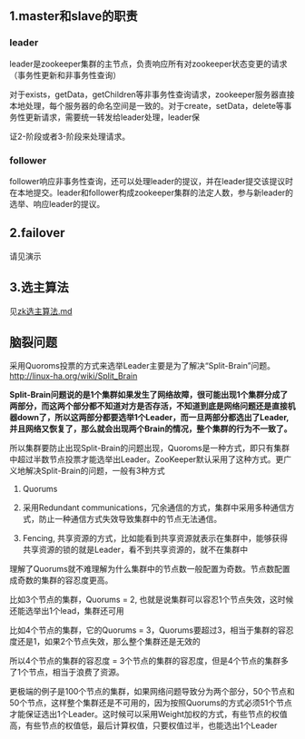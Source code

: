 ## 1.master和slave的职责

### leader

   leader是zookeeper集群的主节点，负责响应所有对zookeeper状态变更的请求（事务性更新和非事务性查询）

   对于exists，getData，getChildren等非事务性查询请求，zookeeper服务器直接本地处理，每个服务器的命名空间是一致的。对于create，setData，delete等事务性更新请求，需要统一转发给leader处理，leader保

证2-阶段或者3-阶段来处理请求。

### follower

   follower响应非事务性查询，还可以处理leader的提议，并在leader提交该提议时在本地提交。leader和follower构成zookeeper集群的法定人数，参与新leader的选举、响应leader的提议。



## 2.failover

请见演示



## 3.选主算法

见[zk选主算法.md](file:///Users/wangwang/Repo/集群分享/zk选主算法.md)



## 脑裂问题

采用Quoroms投票的方式来选举Leader主要是为了解决“Split-Brain”问题。 <http://linux-ha.org/wiki/Split_Brain>

**Split-Brain问题说的是1个集群如果发生了网络故障，很可能出现1个集群分成了两部分，而这两个部分都不知道对方是否存活，不知道到底是网络问题还是直接机器down了，所以这两部分都要选举1个Leader，而一旦两部分都选出了Leader, 并且网络又恢复了，那么就会出现两个Brain的情况，整个集群的行为不一致了。**

所以集群要防止出现Split-Brain的问题出现，Quoroms是一种方式，即只有集群中超过半数节点投票才能选举出Leader。ZooKeeper默认采用了这种方式。更广义地解决Split-Brain的问题，一般有3种方式

1. Quorums


2. 采用Redundant communications，冗余通信的方式，集群中采用多种通信方式，防止一种通信方式失效导致集群中的节点无法通信。
3. Fencing, 共享资源的方式，比如能看到共享资源就表示在集群中，能够获得共享资源的锁的就是Leader，看不到共享资源的，就不在集群中

理解了Quorums就不难理解为什么集群中的节点数一般配置为奇数。节点数配置成奇数的集群的容忍度更高。

比如3个节点的集群，Quorums = 2, 也就是说集群可以容忍1个节点失效，这时候还能选举出1个lead，集群还可用

比如4个节点的集群，它的Quorums = 3，Quorums要超过3，相当于集群的容忍度还是1，如果2个节点失效，那么整个集群还是无效的

所以4个节点的集群的容忍度 = 3个节点的集群的容忍度，但是4个节点的集群多了1个节点，相当于浪费了资源。

更极端的例子是100个节点的集群，如果网络问题导致分为两个部分，50个节点和50个节点，这样整个集群还是不可用的，因为按照Quorums的方式必须51个节点才能保证选出1个Leader。这时候可以采用Weight加权的方式，有些节点的权值高，有些节点的权值低，最后计算权值，只要权值过半，也能选出1个Leader